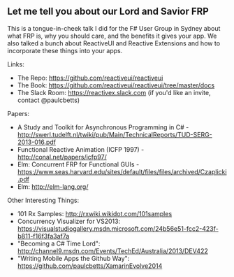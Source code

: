 ## Let me tell you about our Lord and Savior FRP

This is a tongue-in-cheek talk I did for the F# User Group in Sydney about what FRP is, why you should care, and the benefits it gives your app. We also talked a bunch about ReactiveUI and Reactive Extensions and how to incorporate these things into your apps.

Links:

 - The Repo: https://github.com/reactiveui/reactiveui
 - The Book: https://github.com/reactiveui/reactiveui/tree/master/docs
 - The Slack Room: https://reactivex.slack.com (if you'd like an invite, contact @paulcbetts)

Papers:

 - A Study and Toolkit for Asynchronous Programming in C# -  http://swerl.tudelft.nl/twiki/pub/Main/TechnicalReports/TUD-SERG-2013-016.pdf
 - Functional Reactive Animation (ICFP 1997) - http://conal.net/papers/icfp97/
 - Elm: Concurrent FRP for Functional GUIs - https://www.seas.harvard.edu/sites/default/files/files/archived/Czaplicki.pdf
 - Elm: http://elm-lang.org/
 
Other Interesting Things:
 
 - 101 Rx Samples: http://rxwiki.wikidot.com/101samples
 - Concurrency Visualizer for VS2013: 
https://visualstudiogallery.msdn.microsoft.com/24b56e51-fcc2-423f-b811-f16f3fa3af7a
 - "Becoming a C# Time Lord": http://channel9.msdn.com/Events/TechEd/Australia/2013/DEV422
 - "Writing Mobile Apps the Github Way": https://github.com/paulcbetts/XamarinEvolve2014
